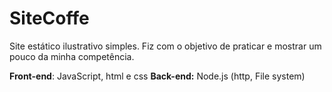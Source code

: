# SiteCoffe
Site estático ilustrativo simples. Fiz com o objetivo de praticar e mostrar um pouco da minha competência.


**Front-end**: JavaScript, html e css
**Back-end:** Node.js (http, File system)
